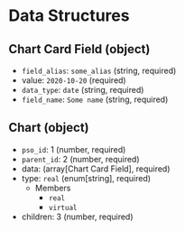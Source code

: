 # Data Structures

## Chart Card Field (object)
+ `field_alias`: `some_alias` (string, required)
+ value: `2020-10-20` (required)
+ `data_type`: `date` (string, required)
+ `field_name`: `Some name` (string, required)

## Chart (object)
+ `pso_id`: 1 (number, required)
+ `parent_id`: 2 (number, required)
+ data: (array[Chart Card Field], required)
+ type: `real` (enum[string], required)
    + Members
        + `real`
        + `virtual`
+ children: 3 (number, required)
